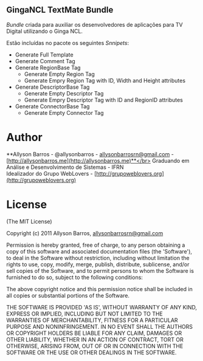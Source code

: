GingaNCL TextMate Bundle
---------------------------------------

*Bundle* criada para auxiliar os desenvolvedores de aplicações para TV Digital utilizando o Ginga NCL.

Estão incluídas no pacote os seguintes *Snnipets*:

* Generate Full Template
* Generate Comment Tag
* Generate RegionBase Tag
	- Generate Empty Region Tag
	- Generate Empry Region Tag with ID, Width and Height attributes
* Generate DescriptorBase Tag
	- Generate Empty Descriptor Tag
	- Generate Empry Descriptor Tag with ID and RegionID attributes
* Generate ConnectorBase Tag
	- Generate Empty Connector Tag

<!-- ## Pré-Requisitos ## -->


Author
======

**Allyson Barros - @allysonbarros - allysonbarrosrn@gmail.com - [http://allysonbarros.me](http://allysonbarros.me)**</br>
Graduando em Análise e Desenvolvimento de Sistemas - IFRN</br>
Idealizador do Grupo WebLovers - [http://grupoweblovers.org](http://grupoweblovers.org)


License
=======

(The MIT License)

Copyright (c) 2011 Allyson Barros, allysonbarrosrn@gmail.com

Permission is hereby granted, free of charge, to any person obtaining
a copy of this software and associated documentation files (the
'Software'), to deal in the Software without restriction, including
without limitation the rights to use, copy, modify, merge, publish,
distribute, sublicense, and/or sell copies of the Software, and to
permit persons to whom the Software is furnished to do so, subject to
the following conditions:

The above copyright notice and this permission notice shall be
included in all copies or substantial portions of the Software.

THE SOFTWARE IS PROVIDED 'AS IS', WITHOUT WARRANTY OF ANY KIND,
EXPRESS OR IMPLIED, INCLUDING BUT NOT LIMITED TO THE WARRANTIES OF
MERCHANTABILITY, FITNESS FOR A PARTICULAR PURPOSE AND NONINFRINGEMENT.
IN NO EVENT SHALL THE AUTHORS OR COPYRIGHT HOLDERS BE LIABLE FOR ANY
CLAIM, DAMAGES OR OTHER LIABILITY, WHETHER IN AN ACTION OF CONTRACT,
TORT OR OTHERWISE, ARISING FROM, OUT OF OR IN CONNECTION WITH THE
SOFTWARE OR THE USE OR OTHER DEALINGS IN THE SOFTWARE.
